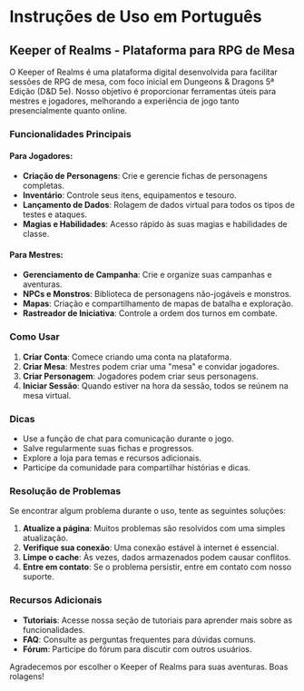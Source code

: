 
# Instruções de Uso em Português

## Keeper of Realms - Plataforma para RPG de Mesa

O Keeper of Realms é uma plataforma digital desenvolvida para facilitar sessões de RPG de mesa, com foco inicial em Dungeons & Dragons 5ª Edição (D&D 5e). Nosso objetivo é proporcionar ferramentas úteis para mestres e jogadores, melhorando a experiência de jogo tanto presencialmente quanto online.

### Funcionalidades Principais

#### Para Jogadores:
- **Criação de Personagens**: Crie e gerencie fichas de personagens completas.
- **Inventário**: Controle seus itens, equipamentos e tesouro.
- **Lançamento de Dados**: Rolagem de dados virtual para todos os tipos de testes e ataques.
- **Magias e Habilidades**: Acesso rápido às suas magias e habilidades de classe.

#### Para Mestres:
- **Gerenciamento de Campanha**: Crie e organize suas campanhas e aventuras.
- **NPCs e Monstros**: Biblioteca de personagens não-jogáveis e monstros.
- **Mapas**: Criação e compartilhamento de mapas de batalha e exploração.
- **Rastreador de Iniciativa**: Controle a ordem dos turnos em combate.

### Como Usar

1. **Criar Conta**: Comece criando uma conta na plataforma.
2. **Criar Mesa**: Mestres podem criar uma "mesa" e convidar jogadores.
3. **Criar Personagem**: Jogadores podem criar seus personagens.
4. **Iniciar Sessão**: Quando estiver na hora da sessão, todos se reúnem na mesa virtual.

### Dicas

- Use a função de chat para comunicação durante o jogo.
- Salve regularmente suas fichas e progressos.
- Explore a loja para temas e recursos adicionais.
- Participe da comunidade para compartilhar histórias e dicas.

### Resolução de Problemas

Se encontrar algum problema durante o uso, tente as seguintes soluções:

1. **Atualize a página**: Muitos problemas são resolvidos com uma simples atualização.
2. **Verifique sua conexão**: Uma conexão estável à internet é essencial.
3. **Limpe o cache**: Às vezes, dados armazenados podem causar conflitos.
4. **Entre em contato**: Se o problema persistir, entre em contato com nosso suporte.

### Recursos Adicionais

- **Tutoriais**: Acesse nossa seção de tutoriais para aprender mais sobre as funcionalidades.
- **FAQ**: Consulte as perguntas frequentes para dúvidas comuns.
- **Fórum**: Participe do fórum para discutir com outros usuários.

Agradecemos por escolher o Keeper of Realms para suas aventuras. Boas rolagens!
